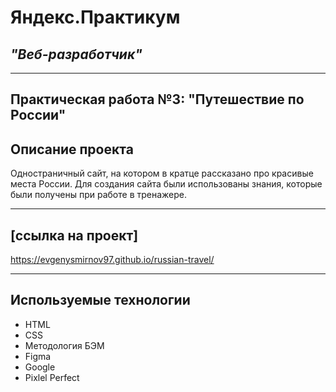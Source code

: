 # **Яндекс.Практикум**
## *"Веб-разработчик"*
_____
## **Практическая работа №3: "Путешествие по России"**
## Описание проекта
Одностраничный сайт, на котором в кратце рассказано про красивые места России. Для создания сайта были использованы знания, которые были получены при работе в тренажере.
______
## [ccылка на проект] 
https://evgenysmirnov97.github.io/russian-travel/
_____
## Используемые технологии
* HTML
* CSS
* Методология БЭМ
* Figma
* Google
* Pixlel Perfect


